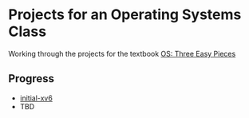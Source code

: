 
# Projects for an Operating Systems Class

Working through the projects for the textbook [OS: Three Easy Pieces](https://pages.cs.wisc.edu/~remzi/OSTEP/)

## Progress

- [initial-xv6](./initial-xv6/summary-of-changes.md)
- TBD
